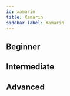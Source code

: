 ```yaml
---
id: xamarin
title: Xamarin
sidebar_label: Xamarin
---
```


## Beginner

## Intermediate

## Advanced
